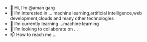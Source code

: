 - 👋 Hi, I’m @aman garg
- 👀 I’m interested in ... machine learning,artificial intelligence,web development,clouds and many other technologies
- 🌱 I’m currently learning ...machine learning
- 💞️ I’m looking to collaborate on ...
- 📫 How to reach me ...

<!---
aman3002/aman3002 is a ✨ special ✨ repository because its `README.md` (this file) appears on your GitHub profile.
You can click the Preview link to take a look at your changes.
--->
